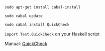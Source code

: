 ```sudo apt-get install cabal-install```

```sudo cabal update```

```sudo cabal install QuickCheck```

```import Test.QuickCheck``` on your Haskell script

Manual: [QuickCheck](http://www.cse.chalmers.se/~rjmh/QuickCheck/manual.html)
